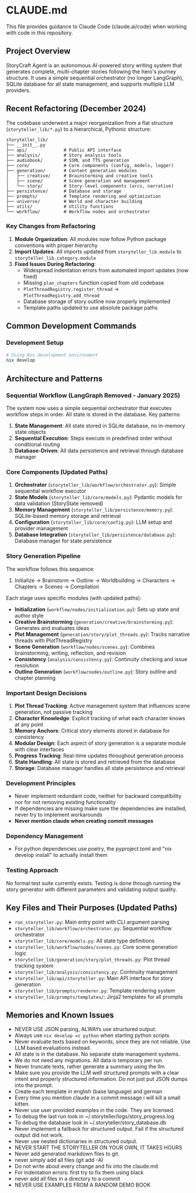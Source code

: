 # CLAUDE.md

This file provides guidance to Claude Code (claude.ai/code) when working with code in this repository.

## Project Overview

StoryCraft Agent is an autonomous AI-powered story writing system that generates complete, multi-chapter stories following the hero's journey structure. It uses a simple sequential orchestrator (no longer LangGraph), SQLite database for all state management, and supports multiple LLM providers.

## Recent Refactoring (December 2024)

The codebase underwent a major reorganization from a flat structure (`storyteller_lib/*.py`) to a hierarchical, Pythonic structure:

```
storyteller_lib/
├── __init__.py
├── api/              # Public API interface
├── analysis/         # Story analysis tools
├── audiobook/        # SSML and TTS generation
├── core/             # Core components (config, models, logger)
├── generation/       # Content generation modules
│   ├── creative/     # Brainstorming and creative tools
│   ├── scene/        # Scene generation and management
│   └── story/        # Story-level components (arcs, narrative)
├── persistence/      # Database and storage
├── prompts/          # Template rendering and optimization
├── universe/         # World and character building
├── utils/            # Utility functions
└── workflow/         # Workflow nodes and orchestrator
```

### Key Changes from Refactoring

1. **Module Organization**: All modules now follow Python package conventions with proper hierarchy
2. **Import Updates**: All imports updated from `storyteller_lib.module` to `storyteller_lib.category.module`
3. **Fixed Issues During Refactoring**:
   - Widespread indentation errors from automated import updates (now fixed)
   - Missing `plan_chapters` function copied from old codebase
   - `PlotThreadRegistry.register_thread` → `PlotThreadRegistry.add_thread`
   - Database storage of story outline now properly implemented
   - Template paths updated to use absolute package paths

## Common Development Commands

### Development Setup
```bash
# Using Nix development environment
nix develop
```

## Architecture and Patterns

### Sequential Workflow (LangGraph Removed - January 2025)
The system now uses a simple sequential orchestrator that executes workflow steps in order. All state is stored in the database. Key patterns:

1. **State Management**: All state stored in SQLite database, no in-memory state objects
2. **Sequential Execution**: Steps execute in predefined order without conditional routing
3. **Database-Driven**: All data persistence and retrieval through database manager

### Core Components (Updated Paths)

1. **Orchestrator** (`storyteller_lib/workflow/orchestrator.py`): Simple sequential workflow executor
2. **State Models** (`storyteller_lib/core/models.py`): Pydantic models for data validation (StoryState removed)
3. **Memory Management** (`storyteller_lib/persistence/memory.py`): SQLite-based memory storage and retrieval
4. **Configuration** (`storyteller_lib/core/config.py`): LLM setup and provider management
5. **Database Integration** (`storyteller_lib/persistence/database.py`): Database manager for state persistence

### Story Generation Pipeline

The workflow follows this sequence:
1. Initialize → Brainstorm → Outline → Worldbuilding → Characters → Chapters → Scenes → Compilation

Each stage uses specific modules (with updated paths):
- **Initialization** (`workflow/nodes/initialization.py`): Sets up state and author style
- **Creative Brainstorming** (`generation/creative/brainstorming.py`): Generates and evaluates ideas
- **Plot Management** (`generation/story/plot_threads.py`): Tracks narrative threads with PlotThreadRegistry
- **Scene Generation** (`workflow/nodes/scenes.py`): Combines brainstorming, writing, reflection, and revision
- **Consistency** (`analysis/consistency.py`): Continuity checking and issue resolution
- **Outline Generation** (`workflow/nodes/outline.py`): Story outline and chapter planning

### Important Design Decisions

1. **Plot Thread Tracking**: Active management system that influences scene generation, not passive tracking
2. **Character Knowledge**: Explicit tracking of what each character knows at any point
3. **Memory Anchors**: Critical story elements stored in database for consistency
4. **Modular Design**: Each aspect of story generation is a separate module with clear interfaces
5. **Progress Tracking**: Real-time updates throughout generation process
6. **State Handling**: All state is stored and retrieved from the database
7. **Storage**: Database manager handles all state persistence and retrieval

### Development Principles

- Never implement redundant code, neither for backward compatibility nor for not removing existing functionality
- If dependencies are missing make sure the dependencies are installed, never try to implement workarounds
- **Never mention claude when creating commit messages**

### Dependency Management

- For python dependencies use poetry, the pyproject.toml and "nix develop install" to actually install them

### Testing Approach

No formal test suite currently exists. Testing is done through running the story generator with different parameters and validating output quality.

## Key Files and Their Purposes (Updated Paths)

- `run_storyteller.py`: Main entry point with CLI argument parsing
- `storyteller_lib/workflow/orchestrator.py`: Sequential workflow orchestrator
- `storyteller_lib/core/models.py`: All state type definitions
- `storyteller_lib/workflow/nodes/scenes.py`: Core scene generation logic
- `storyteller_lib/generation/story/plot_threads.py`: Plot thread tracking system
- `storyteller_lib/analysis/consistency.py`: Continuity management
- `storyteller_lib/api/storyteller.py`: Main API interface for story generation
- `storyteller_lib/prompts/renderer.py`: Template rendering system
- `storyteller_lib/prompts/templates/`: Jinja2 templates for all prompts

## Memories and Known Issues

- NEVER USE JSON parsing, ALWAYs use structured output.
- Always use `nix develop =c python` when starting python scripts
- Never evaluate texts based on keywords, since they are not reliable. Use LLM based evaluations instead.
- All state is in the database. No separate state management systems.
- We do not need any migrations. All data is temporary per run.
- Never truncate texts, rather generate a summary using the llm
- Make sure you provide the LLM well structured prompts with a clear intent and properly structured information. Do not just put JSON dumps into the prompt.
- Create each template in english (base language) and german
- Every time you mention claude in a commit message i will kill a small kitten.
- Never use user provided examples in the code. They are licensed.
- To debug the last run look in  ~/.storyteller/logs/story_progress.log
- To debug the database look in ~/.storyteller/story_database.db
- Never implement a fallback for structured output. Fail if the structured output did not work.
- Never use nested dictionaries in structured output.
- NEVER START THE STORYTELLER ON YOUR OWN, IT TAKES HOURS
- Never add generated markdown files to git.
- never simply add all files (git add -A)
- Do not write about every change and fix into the claude.md
- For indentation errors: first try to fix them using black
- never add all files in a directory to a commit
- NEVER USE EXAMPLES FROM A RANDOM DEMO BOOK